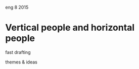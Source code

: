 <permalink>eng</permalink>
<month>8</month>
<year>2015</year>

# Vertical people and horizontal people

<hidden>fast drafting</hidden>

<hidden>themes & ideas</hidden>

